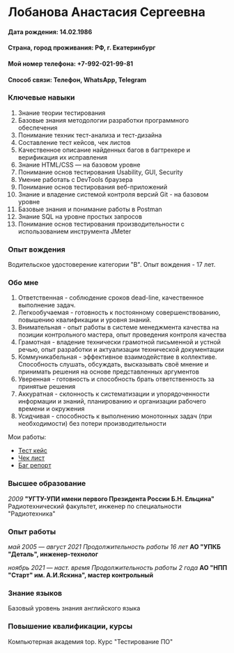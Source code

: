 # Лобанова Анастасия Сергеевна
#### Дата рождения: 14.02.1986
#### Страна, город проживания: РФ, г. Екатеринбург 
#### Мой номер телефона: +7-992-021-99-81
#### Способ связи: Телефон, WhatsApp, Telegram
### Ключевые навыки
1. Знание теории тестирования
2. Базовые знания методологии разработки программного обеспечения
3. Понимание техник тест-анализа и тест-дизайна
4. Составление тест кейсов, чек листов
5. Качественное описание найденных багов в багтрекере и верификация их исправления
6. Знание HTML/CSS — на базовом уровне
7. Понимание основ тестирования Usability, GUI, Security
8. Умение работать с DevTools браузера
9. Понимание основ тестирования веб-приложений
10. Знание и владение системой контроля версий Git - на базовом уровне
11. Базовые знания и понимание работы в Postman
12. Знание SQL на уровне простых запросов
13. Понимание основ тестирования производительности с использованием инструмента JMeter
### Опыт вождения
Водительское удостоверение категории "В". Опыт вождения - 17 лет.
### Обо мне
1. Ответственная - соблюдение сроков dead-line, качественное выполнение задач.
2. Легкообучаемая - готовность к постоянному совершенствованию, повышению квалификации и уровня знаний.
3. Внимательная - опыт работы в системе менеджмента качества на позиции контрольного мастера, опыт проведения контроля качества
4. Грамотная - владение технически грамотной письменной и устной речью, опыт разработки и актуализации технической документации
5. Коммуникабельная - эффективное взаимодействие в коллективе. Способность слушать, обсуждать, высказывать своё мнение и принимать решения на основе представленных аргументов
6. Уверенная - готовность и способность брать ответственность за принятые решения
7. Аккуратная - склонность к систематизации и упорядоченности информации и знаний, планированию и организации рабочего времени и окружения 
8. Усидчивая - способность к выполнению монотонных задач (при необходимости) без потери производительности 

Мои работы: 
- [Тест кейс](https://docs.google.com/spreadsheets/d/1MlMAMHpMIpCgSWTnGaKOpRDnDOHzITzNb01KujPf8SE/edit?usp=sharing)
- [Чек лист](https://docs.google.com/spreadsheets/d/1Pqqj2-ctB4kdngLVlaEV4TFTN7yTyYv2eAVKrfl3T1I/edit?usp=sharing)
- [Баг репорт](https://docs.google.com/spreadsheets/d/132b5_ONM5JOnvNfzOJzZ__xsYG8imGThdJ15TZnHDpk/edit?usp=sharing)
### Высшее образование
_2009_ **"УГТУ-УПИ имени первого Президента России Б.Н. Ельцина"** Радиотехнический факультет, инженер по специальности "Радиотехника"
### Опыт работы
_май 2005 — август 2021
Продолжительность работы 16 лет_
**АО "УПКБ "Деталь", инженер-технолог**

_ноябрь 2021 — наст. время
Продолжительность работы 2 года_
**АО "НПП "Старт" им. А.И.Яскина", мастер контрольный**
### Знание языков
Базовый уровень знания английского языка
### Повышение квалификации, курсы
Компьютерная академия top. Курс "Тестирование ПО"
